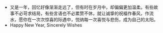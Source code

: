 - 又是一年，回忆好像渐渐走远了，但有时在岁月中，却偏偏更加温柔。有些故事不必苛求结局，有些言语也不必累赘不休，就让诚挚的祝福作春风，作流水，愿你在一次次惊喜的际遇中，悦纳每一次喜悦与悲伤，成为自己的太阳。
- Happy New Year,
  ​Sincerely Wishes
